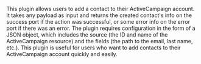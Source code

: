 This plugin allows users to add a contact to their ActiveCampaign account. It takes any payload as input and returns the created contact's info on the success port if the action was successful, or some error info on the error port if there was an error. The plugin requires configuration in the form of a JSON object, which includes the source (the ID and name of the ActiveCampaign resource) and the fields (the path to the email, last name, etc.). This plugin is useful for users who want to add contacts to their ActiveCampaign account quickly and easily.

